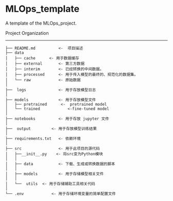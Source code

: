# MLOps_template

A template of the MLOps_project.

Project Organization

--------------------

    ├── README.md          <-  项目描述
    ├── data
    │   ├── cache      <- 用于数据缓存
    │   ├── external       <- 第三方数据
    │   ├── interim        <- 已经转换的中间数据。
    │   ├── processed      <- 用于传入模型的最终的、规范化的数据集。
    │   └── raw            <- 原始数据
    │
    ├──  logs              <- 用于存放模型日志
    │
    ├── models             <- 用于存放模型文件
    │   ├── pretrained      <-  pretrained model
    │   └── trained            <-fine-tuned model
    │
    ├── notebooks          <- 用于存放 jupyter 文件
    │
    ├──  output         <- 用于存放模型训练结果
    │
    ├── requirements.txt   <- 依赖环境
    │
    ├── src                <- 用于此项目的源代码
    │   ├──__init__.py    <- 将src变为Python模块
    │   │
    │   ├── data           <- 下载、生成或转换数据的脚本
    │   │
    │   ├── models         <- 用于存储模型相关文件
    │   │
    │   └──  utils  <- 用于存储辅助工具相关代码
    │
    └── .env            <- 用于存储环境变量的简单配置文件
